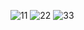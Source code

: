 ![11](https://user-images.githubusercontent.com/43839951/51804841-d41c8600-22a8-11e9-8871-5777d04aa162.jpg)
![22](https://user-images.githubusercontent.com/43839951/51804843-d67ee000-22a8-11e9-94e6-2e49ef8c4e4d.jpg)
![33](https://user-images.githubusercontent.com/43839951/51804844-d7b00d00-22a8-11e9-96e0-b794a3bb2706.jpg)
